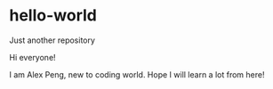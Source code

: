 # hello-world
Just another repository

Hi everyone!

I am Alex Peng, new to coding world.
Hope I will learn a lot from here!
